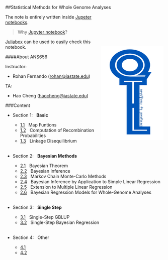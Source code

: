 ##Statistical Methods for Whole Genome Analyses

<div style="float:right; \">
<img src="QTL.jpg" 
 align=right style="float:right; margin-left: 5px; margin-top: 100px" 
 />
</div>

The note is entirely written inside <a href="http://ipython.org/notebook.html" target="_blank">Jupeter notebooks</a>. <br>

> Why [Jupyter notebook](http://www.nature.com/news/interactive-notebooks-sharing-the-code-1.16261)?

[Juliabox](https://www.juliabox.org) can be used to easily check this notebook.


####About ANS656

Instructor: 

* Rohan Fernando (rohan@iastate.edu)

TA:        
* Hao Cheng (haocheng@iastate.edu)

###Content

* Section 1:
  &nbsp; **Basic**
 
    * [1.1](basic/MapFunction.ipynb) &nbsp; Map Funtions
    * [1.2](basic/RecProb.ipynb) &nbsp; Computation of Recombination Probabilities
    * [1.3](basic/LD.ipynb) &nbsp; Linkage Disequilibrium
<br><br>

* Section 2:
  &nbsp; **Bayesian Methods**

    * [2.1](Bayes/BayesTheorem.ipynb) &nbsp; Bayesian Theorem
    * [2.2](Bayes/BayesInference.ipynb) &nbsp; Bayesian Inference
    * [2.3](Bayes/MCMC.ipynb) &nbsp; Markov Chain Monte-Carlo Methods
    * [2.4](Bayes/BayesSimpleLinear.ipynb) &nbsp; Bayesian Inference by Application to Simple Linear Regression 
    * [2.5](Bayes/BayesMultipleRegression.ipynb) &nbsp; Extension to Multiple Linear Regression 
    * [2.6](Bayes/BayesGWAS.ipynb) &nbsp; Bayesian Regression Models for Whole-Genome Analyses 
<br><br>

* Section 3:
  &nbsp; **Single Step**

    * [3.1](singleStep/ssGBLUP.ipynb) &nbsp; Single-Step GBLUP 
    * [3.2](singleStep/ssBayes.ipynb) &nbsp; Single-Step Bayesian Regression
<br><br>

* Section 4:
  &nbsp; Other
      
    * [4.1](ssGBLUP.ipynb) 
    * [4.2](ss.ipynb) 
<br><br>
